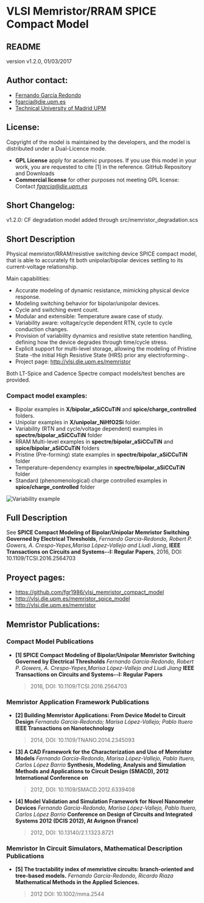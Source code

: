 # VLSI Memristor/RRAM SPICE Compact Model
## README

version v1.2.0, 01/03/2017

## Author contact:
* [Fernando García Redondo](http://www.fernandeando.com)
* [fgarcia@die.upm.es](mailto:fgarcia@die.upm.es)
* [Technical University of Madrid UPM](lsi.die.upm.es/)

## License:
Copyright of the model is maintained by the developers,
and the model is distributed under a Dual-Licence mode.

* **GPL License** apply for academic purposes.
If you use this model in your work, you are requested to cite [1] in the reference.
GitHub Repository and Downloads
* **Commercial license** for other purposes not meeting GPL license: Contact *fgarcia@die.upm.es*

## Short Changelog:
v1.2.0: CF degradation model added through src/memristor_degradation.scs

## Short Description
Physical memristor/RRAM/resistive switching device SPICE compact model,
that is able to accurately fit both unipolar/bipolar devices settling to its
current-voltage relationship.

Main capabilities:
* Accurate modeling of dynamic resistance, mimicking physical device response.
* Modeling switching behavior for bipolar/unipolar devices.
* Cycle and switching event count.
* Modular and extensible: Temperature aware case of study.
* Variability aware: voltage/cycle dependent RTN, cycle to cycle conduction changes.
* Provision of variability dynamics and resistive state
retention handling, defining how the device degrades
through time/cycle stress.
* Explicit support for multi-level storage, allowing
the modeling of Pristine State -the initial High
Resistive State (HRS) prior any electroforming-.
* Project page: http://vlsi.die.upm.es/memristor

Both LT-Spice and Cadence Spectre compact models/test benches
are provided.

### Compact model examples:
* Bipolar examples in **X/bipolar_aSiCCuTiN** and **spice/charge_controlled** folders.
* Unipolar examples in **X/unipolar_NiHfO2Si** folder.
* Variability (RTN and cycle/voltage dependent) examples in **spectre/bipolar_aSiCCuTiN** folder
* RRAM Multi-level examples in **spectre/bipolar_aSiCCuTiN** and **spice/bipolar_aSiCCuTiN** folders
* Pristine (Pre-forming) state examples in **spectre/bipolar_aSiCCuTiN** folder
* Temperature-dependency examples in **spectre/bipolar_aSiCCuTiN** folder
* Standard (phenomenological) charge controlled examples in **spice/charge_controlled** folder

![Variability example](http://vlsi.die.upm.es/Image?imageId=27&size=2)

## Full Description
See **SPICE Compact Modeling of Bipolar/Unipolar Memristor Switching Governed by Electrical Thresholds**,
*Fernando García-Redondo, Robert P. Gowers, A. Crespo-Yepes,Marisa López-Vallejo and Liudi Jiang*,
**IEEE Transactions on Circuits and Systems--I: Regular Papers**,
2016, DOI: 10.1109/TCSI.2016.2564703

## Proyect pages:
* https://github.com/fgr1986/vlsi_memristor_compact_model
* http://vlsi.die.upm.es/memristor_spice_model
* http://vlsi.die.upm.es/memristor

## Memristor Publications:
### Compact Model Publications
* **[1] SPICE Compact Modeling of Bipolar/Unipolar Memristor Switching Governed by Electrical Thresholds**
  *Fernando García-Redondo, Robert P. Gowers, A. Crespo-Yepes,Marisa López-Vallejo and Liudi Jiang*
  **IEEE Transactions on Circuits and Systems--I: Regular Papers**
  > 2016, DOI: 10.1109/TCSI.2016.2564703

### Memristor Application Framework Publications
* **[2] Building Memristor Applications: From Device Model to Circuit Design**
  *Fernando García-Redondo; Marisa López-Vallejo; Pablo Ituero*
  **IEEE Transactions on Nanotechnology**
  > 2014, DOI: 10.1109/TNANO.2014.2345093

* **[3] A CAD Framework for the Characterization and Use of Memristor Models**
  *Fernando García-Redondo, Marisa López-Vallejo, Pablo Ituero, Carlos López Barrio*
  **Synthesis, Modeling, Analysis and Simulation Methods and Applications to Circuit Design (SMACD), 2012 International Conference on**
  > 2012, DOI: 10.1109/SMACD.2012.6339408

* **[4] Model Validation and Simulation Framework for Novel Nanometer Devices**
  *Fernando García-Redondo, Marisa López-Vallejo, Pablo Ituero, Carlos López Barrio*
  **Conference on Design of Circuits and Integrated Systems 2012 (DCIS 2012), At Avignon (France)**
  > 2012, DOI: 10.13140/2.1.1323.8721

### Memristor In Circuit Simulators, Mathematical Description Publications
* **[5] The tractability index of memristive circuits: branch-oriented and tree-based models.**
  *Fernando García-Redondo, Ricardo Riaza*
  **Mathematical Methods in the Applied Sciences.**
  > 2012 DOI: 10.1002/mma.2544
